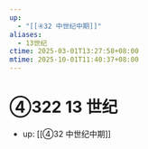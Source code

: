```yaml
---
up:
  - "[[④32 中世纪中期]]"
aliases:
  - 13世纪
ctime: 2025-03-01T13:27:58+08:00
mtime: 2025-10-01T11:40:37+08:00
---
```


# ④322 13 世纪

- up: [[④32 中世纪中期]]
